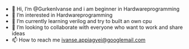 - 👋 Hi, I’m @GurkenIvanse and i am beginner in Hardwareprogramming
- 👀 I’m interested in Hardwareprogramming
- 🌱 I’m currently learning verilog and try to built an own cpu
- 💞️ I’m looking to collaborate with everyone who want to work and share ideas
- 📫 How to reach me ivanse.appiagyei@googlemail.com

<!---
GurkenIvanse/GurkenIvanse is a ✨ special ✨ repository because its `README.md` (this file) appears on your GitHub profile.
You can click the Preview link to take a look at your changes.
--->
